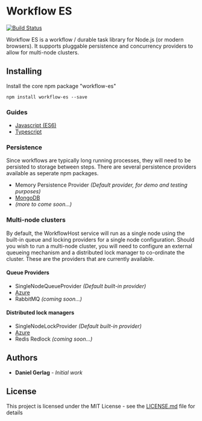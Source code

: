 # Workflow ES 

[![Build Status](https://travis-ci.org/danielgerlag/workflow-es.svg?branch=master)](https://travis-ci.org/danielgerlag/workflow-es)

Workflow ES is a workflow / durable task library for Node.js (or modern browsers).  It supports pluggable persistence and concurrency providers to allow for multi-node clusters.

## Installing

Install the core npm package "workflow-es"

```
npm install workflow-es --save
```


### Guides

* [Javascript (ES6)](es2017-guide.md)
* [Typescript](typescript-guide.md)


### Persistence

Since workflows are typically long running processes, they will need to be persisted to storage between steps.
There are several persistence providers available as seperate npm packages.

* Memory Persistence Provider *(Default provider, for demo and testing purposes)*
* [MongoDB](https://github.com/danielgerlag/workflow-es/tree/master/providers/workflow-es-mongodb)
* *(more to come soon...)*

### Multi-node clusters

By default, the WorkflowHost service will run as a single node using the built-in queue and locking providers for a single node configuration.  Should you wish to run a multi-node cluster, you will need to configure an external queueing mechanism and a distributed lock manager to co-ordinate the cluster.  These are the providers that are currently available.

#### Queue Providers

* SingleNodeQueueProvider *(Default built-in provider)*
* [Azure](https://github.com/danielgerlag/workflow-es/tree/master/providers/workflow-es-azure)
* RabbitMQ *(coming soon...)*


#### Distributed lock managers

* SingleNodeLockProvider *(Default built-in provider)*
* [Azure](https://github.com/danielgerlag/workflow-es/tree/master/providers/workflow-es-azure)
* Redis Redlock *(coming soon...)*


## Authors

* **Daniel Gerlag** - *Initial work*


## License

This project is licensed under the MIT License - see the [LICENSE.md](LICENSE.md) file for details


